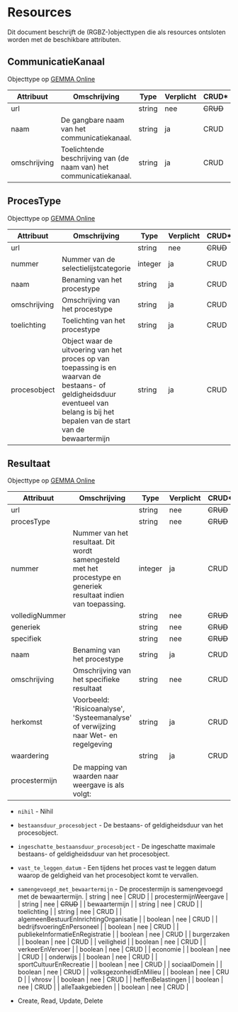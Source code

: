# Resources

Dit document beschrijft de (RGBZ-)objecttypen die als resources ontsloten
worden met de beschikbare attributen.


## CommunicatieKanaal

Objecttype op [GEMMA Online](https://www.gemmaonline.nl/index.php/Rgbz_2.0/doc/objecttype/communicatiekanaal)

| Attribuut | Omschrijving | Type | Verplicht | CRUD* |
| --- | --- | --- | --- | --- |
| url |  | string | nee | ~~C~~​R​~~U~~​~~D~~ |
| naam | De gangbare naam van het communicatiekanaal. | string | ja | C​R​U​D |
| omschrijving | Toelichtende beschrijving van (de naam van) het communicatiekanaal. | string | ja | C​R​U​D |

## ProcesType

Objecttype op [GEMMA Online](https://www.gemmaonline.nl/index.php/Rgbz_2.0/doc/objecttype/procestype)

| Attribuut | Omschrijving | Type | Verplicht | CRUD* |
| --- | --- | --- | --- | --- |
| url |  | string | nee | ~~C~~​R​~~U~~​~~D~~ |
| nummer | Nummer van de selectielijstcategorie | integer | ja | C​R​U​D |
| naam | Benaming van het procestype | string | ja | C​R​U​D |
| omschrijving | Omschrijving van het procestype | string | ja | C​R​U​D |
| toelichting | Toelichting van het procestype | string | ja | C​R​U​D |
| procesobject | Object waar de uitvoering van het proces op van toepassing is en waarvan de bestaans- of geldigheidsduur eventueel van belang is bij het bepalen van de start van de bewaartermijn | string | ja | C​R​U​D |

## Resultaat

Objecttype op [GEMMA Online](https://www.gemmaonline.nl/index.php/Rgbz_2.0/doc/objecttype/resultaat)

| Attribuut | Omschrijving | Type | Verplicht | CRUD* |
| --- | --- | --- | --- | --- |
| url |  | string | nee | ~~C~~​R​~~U~~​~~D~~ |
| procesType |  | string | nee | ~~C~~​R​~~U~~​~~D~~ |
| nummer | Nummer van het resultaat. Dit wordt samengesteld met het procestype en generiek resultaat indien van toepassing. | integer | ja | C​R​U​D |
| volledigNummer |  | string | nee | ~~C~~​R​~~U~~​~~D~~ |
| generiek |  | string | nee | ~~C~~​R​~~U~~​~~D~~ |
| specifiek |  | string | nee | ~~C~~​R​~~U~~​~~D~~ |
| naam | Benaming van het procestype | string | ja | C​R​U​D |
| omschrijving | Omschrijving van het specifieke resultaat | string | nee | C​R​U​D |
| herkomst | Voorbeeld: &#39;Risicoanalyse&#39;, &#39;Systeemanalyse&#39; of verwijzing naar Wet- en regelgeving | string | ja | C​R​U​D |
| waardering |  | string | ja | C​R​U​D |
| procestermijn | De mapping van waarden naar weergave is als volgt:

* `nihil` - Nihil
* `bestaansduur_procesobject` - De bestaans- of geldigheidsduur van het procesobject.
* `ingeschatte_bestaansduur_procesobject` - De ingeschatte maximale bestaans- of geldigheidsduur van het procesobject.
* `vast_te_leggen_datum` - Een tijdens het proces vast te leggen datum waarop de geldigheid van het procesobject komt te vervallen. 
* `samengevoegd_met_bewaartermijn` - De procestermijn is samengevoegd met de bewaartermijn. | string | nee | C​R​U​D |
| procestermijnWeergave |  | string | nee | ~~C~~​R​~~U~~​~~D~~ |
| bewaartermijn |  | string | nee | C​R​U​D |
| toelichting |  | string | nee | C​R​U​D |
| algemeenBestuurEnInrichtingOrganisatie |  | boolean | nee | C​R​U​D |
| bedrijfsvoeringEnPersoneel |  | boolean | nee | C​R​U​D |
| publiekeInformatieEnRegistratie |  | boolean | nee | C​R​U​D |
| burgerzaken |  | boolean | nee | C​R​U​D |
| veiligheid |  | boolean | nee | C​R​U​D |
| verkeerEnVervoer |  | boolean | nee | C​R​U​D |
| economie |  | boolean | nee | C​R​U​D |
| onderwijs |  | boolean | nee | C​R​U​D |
| sportCultuurEnRecreatie |  | boolean | nee | C​R​U​D |
| sociaalDomein |  | boolean | nee | C​R​U​D |
| volksgezonheidEnMilieu |  | boolean | nee | C​R​U​D |
| vhrosv |  | boolean | nee | C​R​U​D |
| heffenBelastingen |  | boolean | nee | C​R​U​D |
| alleTaakgebieden |  | boolean | nee | C​R​U​D |


* Create, Read, Update, Delete
